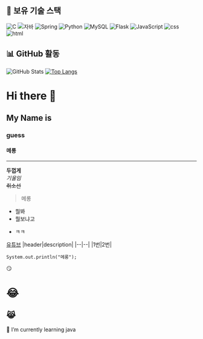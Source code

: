 ## 🚀 보유 기술 스택

![C](https://img.shields.io/badge/C-00599C?style=for-the-badge&logo=c&logoColor=white)
![자바](https://img.shields.io/badge/Java-ED8B00?style=for-the-badge&logo=openjdk&logoColor=white)
![Spring](https://img.shields.io/badge/-Spring-6DB33F?style=for-the-badge&logo=Spring&logoColor=white)
![Python](https://img.shields.io/badge/Python-3776AB?style=for-the-badge&logo=python&logoColor=white)
![MySQL](https://img.shields.io/badge/MySQL-00000F?style=for-the-badge&logo=mysql&logoColor=white)
![Flask](https://img.shields.io/badge/Flask-000000?style=for-the-badge&logo=flask&logoColor=white)
![JavaScript](https://img.shields.io/badge/JavaScript-F7DF1E?style=for-the-badge&logo=JavaScript&logoColor=white)
![css](https://img.shields.io/badge/CSS-239120?&style=for-the-badge&logo=css3&logoColor=white)
![html](https://img.shields.io/badge/HTML-239120?style=for-the-badge&logo=html5&logoColor=white)

## 📊 GitHub 활동
![GitHub Stats](https://github-readme-stats.vercel.app/api?username=YOUR_USERNAME&show_icons=true&include_all_commits=true&count_private=true)
[![Top Langs](https://github-readme-stats.vercel.app/api/top-langs/?username=ziyoungkwon)](https://github.com/ziyoungkwon/github-readme-stats)


# Hi there 👋
## My Name is
### guess
#### 메롱
---
**두껍게** <br>
*기울임* <br>
~~취소선~~ <br>

> 메롱

* 뭘봐
* 뭘보냐고
- ㅋㅋ

[유튜브](www.youtube.com)
|header|description|
|--|--|
|1번|2번|

```
System.out.println("메롱");
```
:smirk:
# :joy:
## :joy_cat:


<!--
**ziyoungkwon/ziyoungkwon** is a ✨ _special_ ✨ repository because its `README.md` (this file) appears on your GitHub profile.

Here are some ideas to get you started:

- 🔭 I’m currently working on ...
- 🌱 I’m currently learning ...
- 👯 I’m looking to collaborate on ...
- 🤔 I’m looking for help with ...
- 💬 Ask me about ...
- 📫 How to reach me: ...
- 😄 Pronouns: ...
- ⚡ Fun fact: ...
-->
🌱 I’m currently learning java

